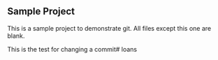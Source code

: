 Sample Project
----------------

This is a sample project to demonstrate git.  All files except this one are blank.

This is the test for changing a commit# loans
